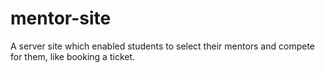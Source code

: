 # mentor-site
A server site which enabled students to select their mentors and compete for them, like booking a ticket.
